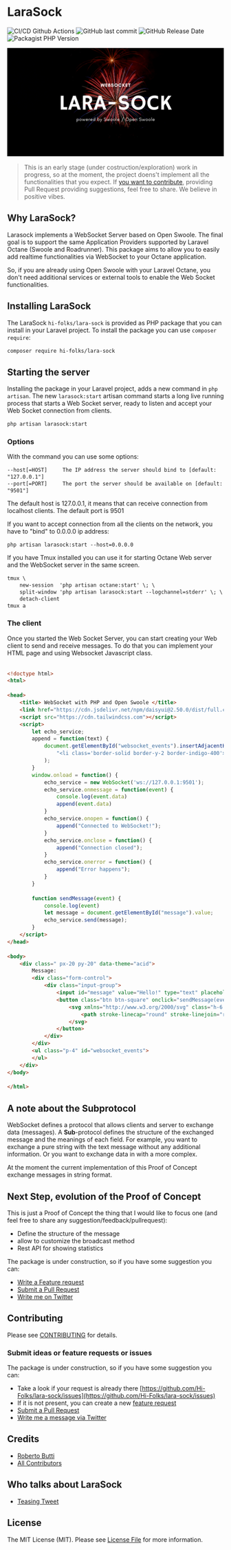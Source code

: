 # LaraSock


![CI/CD Github Actions](https://img.shields.io/github/actions/workflow/status/hi-folks/lara-sock/php-code-quality.yml?style=for-the-badge)
![GitHub last commit](https://img.shields.io/github/last-commit/hi-folks/lara-sock?style=for-the-badge)
![GitHub Release Date](https://img.shields.io/github/release-date/hi-folks/lara-sock?style=for-the-badge)
![Packagist PHP Version](https://img.shields.io/packagist/v/hi-folks/lara-sock?style=for-the-badge)

![LaraSock](lara-sock.png)


> This is an early stage (under costruction/exploration) work in progress, so at the moment, the project doens't implement
> all the functionalities that you expect. If [you want to contribute](#contributing), providing Pull Request
>  providing suggestions, feel free to share. We believe in positive vibes.


## Why LaraSock?

Larasock implements a WebSocket Server based on Open Swoole.
The final goal is to support the same Application Providers supported by Laravel Octane (Swoole and Roadrunner).
This package aims to allow you to easily add realtime functionalities via WebSocket to your Octane application.

So, if you are already using Open Swoole with your Laravel Octane,
you don't need additional services or external tools to enable the Web Socket functionalities.


## Installing LaraSock

The LaraSock `hi-folks/lara-sock` is provided as PHP package that you can install in your Laravel project.
To install the package you can use `composer require`:

```bash
composer require hi-folks/lara-sock
```


## Starting the server

Installing the package in your Laravel project, adds a new command in `php artisan`.
The new `larasock:start` artisan command starts a long live running process that starts a Web Socket server, ready to listen and accept your Web Socket connection from clients.

```bash
php artisan larasock:start
```

### Options

With the command you can use some options:

```
--host[=HOST]     The IP address the server should bind to [default: "127.0.0.1"]
--port[=PORT]     The port the server should be available on [default: "9501"]
```
The default host is 127.0.0.1, it means that
can receive connection from localhost clients.
The default port is 9501

If you want to accept connection from all the clients on the network,
you have to "bind" to 0.0.0.0 ip address:

```shell
php artisan larasock:start --host=0.0.0.0
```

If you have Tmux installed you can use it for starting Octane Web server and the WebSocket server in the same screen.
```shell
tmux \
    new-session  'php artisan octane:start' \; \
    split-window 'php artisan larasock:start --logchannel=stderr' \; \
    detach-client
tmux a
```
### The client
Once you started the Web Socket Server, you can start creating your Web client to send and receive messages.
To do that you can implement your HTML page and using Websocket Javascript class.

```html

<!doctype html>
<html>

<head>
    <title> WebSocket with PHP and Open Swoole </title>
    <link href="https://cdn.jsdelivr.net/npm/daisyui@2.50.0/dist/full.css" rel="stylesheet" type="text/css" />
    <script src="https://cdn.tailwindcss.com"></script>
    <script>
        let echo_service;
        append = function(text) {
            document.getElementById("websocket_events").insertAdjacentHTML('afterbegin',
                "<li class='border-solid border-y-2 border-indigo-400'>" + text + ";</li>"
            );
        }
        window.onload = function() {
            echo_service = new WebSocket('ws://127.0.0.1:9501');
            echo_service.onmessage = function(event) {
                console.log(event.data)
                append(event.data)
            }
            echo_service.onopen = function() {
                append("Connected to WebSocket!");
            }
            echo_service.onclose = function() {
                append("Connection closed");
            }
            echo_service.onerror = function() {
                append("Error happens");
            }
        }

        function sendMessage(event) {
            console.log(event)
            let message = document.getElementById("message").value;
            echo_service.send(message);
        }
    </script>
</head>

<body>
    <div class=" px-20 py-20" data-theme="acid">
        Message:
        <div class="form-control">
            <div class="input-group">
                <input id="message" value="Hello!" type="text" placeholder="Search…" class="input input-bordered" />
                <button class="btn btn-square" onclick="sendMessage(event)">
                    <svg xmlns="http://www.w3.org/2000/svg" class="h-6 w-6" fill="none" viewBox="0 0 24 24" stroke="currentColor">
                        <path stroke-linecap="round" stroke-linejoin="round" stroke-width="2" d="M21 21l-6-6m2-5a7 7 0 11-14 0 7 7 0 0114 0z" />
                    </svg>
                </button>
            </div>
        </div>
        <ul class="p-4" id="websocket_events">
        </ul>
    </div>
</body>

</html>
```
## A note about the Subprotocol

WebSocket defines a protocol that allows clients and server to exchange data (messages).
A **Sub**-protocol defines the structure of the exchanged message and the meanings of each field. For example, you want to exchange a pure string with the text message without any additional information. Or you want to exchange data in with a more complex.

At the moment the current implementation of this Proof of Concept exchange messages in string format.


## Next Step, evolution of the Proof of Concept

This is just a Proof of Concept the thing that I would like to focus one (and feel free to share any suggestion/feedback/pullrequest):

- Define the structure of the message
- allow to customize the broadcast method
- Rest API for showing statistics

The package is under construction, so if you have some suggestion you can:
- [Write a Feature request](https://github.com/Hi-Folks/lara-sock/issues/new?labels=feature-request&title=%5BFeature+Request%5D%3A++)
- [Submit a Pull Request](https://github.com/Hi-Folks/lara-sock/pulls)
- [Write me on Twitter](https://twitter.com/RmeetsH)

## Contributing

Please see [CONTRIBUTING](CONTRIBUTING.md) for details.

### Submit ideas or feature requests or issues

The package is under construction, so if you have some suggestion you can:

* Take a look if your request is already there [https://github.com/Hi-Folks/lara-sock/issues](https://github.com/Hi-Folks/lara-sock/issues)
* If it is not present, you can create a new [feature request](https://github.com/Hi-Folks/lara-sock/issues/new?labels=feature-request&title=%5BFeature+Request%5D%3A++)
* [Submit a Pull Request](https://github.com/Hi-Folks/lara-sock/pulls)
* [Write me a message via Twitter](https://twitter.com/RmeetsH)

## Credits

- [Roberto Butti](https://github.com/roberto-butti)
- [All Contributors](https://github.com/Hi-Folks/lara-sock/graphs/contributors)

## Who talks about LaraSock
- [Teasing Tweet](https://twitter.com/RmeetsH/status/1625631431664836608)


## License

The MIT License (MIT). Please see [License File](LICENSE.md) for more information.